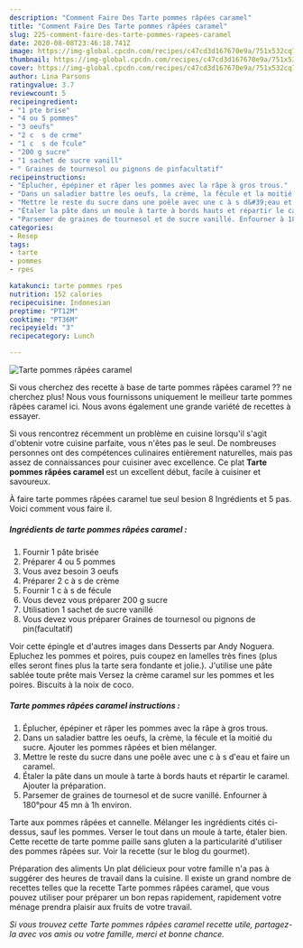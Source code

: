 ```yaml
---
description: "Comment Faire Des Tarte pommes râpées caramel"
title: "Comment Faire Des Tarte pommes râpées caramel"
slug: 225-comment-faire-des-tarte-pommes-rapees-caramel
date: 2020-08-08T23:46:18.741Z
image: https://img-global.cpcdn.com/recipes/c47cd3d167670e9a/751x532cq70/tarte-pommes-rapees-caramel-photo-principale-de-la-recette.jpg
thumbnail: https://img-global.cpcdn.com/recipes/c47cd3d167670e9a/751x532cq70/tarte-pommes-rapees-caramel-photo-principale-de-la-recette.jpg
cover: https://img-global.cpcdn.com/recipes/c47cd3d167670e9a/751x532cq70/tarte-pommes-rapees-caramel-photo-principale-de-la-recette.jpg
author: Lina Parsons
ratingvalue: 3.7
reviewcount: 5
recipeingredient:
- "1 pte brise"
- "4 ou 5 pommes"
- "3 oeufs"
- "2 c  s de crme"
- "1 c  s de fcule"
- "200 g sucre"
- "1 sachet de sucre vanill"
- " Graines de tournesol ou pignons de pinfacultatif"
recipeinstructions:
- "Éplucher, épépiner et râper les pommes avec la râpe à gros trous."
- "Dans un saladier battre les oeufs, la crème, la fécule et la moitié du sucre. Ajouter les pommes râpées et bien mélanger."
- "Mettre le reste du sucre dans une poêle avec une c à s d&#39;eau et faire un caramel."
- "Étaler la pâte dans un moule à tarte à bords hauts et répartir le caramel. Ajouter la préparation."
- "Parsemer de graines de tournesol et de sucre vanillé. Enfourner à 180°pour 45 mn à 1h environ."
categories:
- Resep
tags:
- tarte
- pommes
- rpes

katakunci: tarte pommes rpes 
nutrition: 152 calories
recipecuisine: Indonesian
preptime: "PT12M"
cooktime: "PT36M"
recipeyield: "3"
recipecategory: Lunch

---
```



![Tarte pommes râpées caramel](https://img-global.cpcdn.com/recipes/c47cd3d167670e9a/751x532cq70/tarte-pommes-rapees-caramel-photo-principale-de-la-recette.jpg)

Si vous cherchez des recette à base de tarte pommes râpées caramel ?? ne cherchez plus! Nous vous fournissons uniquement le meilleur tarte pommes râpées caramel ici. Nous avons également une grande variété de recettes à essayer.

Si vous rencontrez récemment un problème en cuisine lorsqu'il s'agit d'obtenir votre cuisine parfaite, vous n'êtes pas le seul. De nombreuses personnes ont des compétences culinaires entièrement naturelles, mais pas assez de connaissances pour cuisiner avec excellence. Ce plat <strong> Tarte pommes râpées caramel </strong> est un excellent début, facile à cuisiner et savoureux.

<!--inarticleads1-->

À faire tarte pommes râpées caramel tue seul besion 8 Ingrédients et 5 pas. Voici comment vous faire il.

##### Ingrédients de tarte pommes râpées caramel :

1. Fournir 1 pâte brisée
1. Préparer 4 ou 5 pommes
1. Vous avez besoin 3 oeufs
1. Préparer 2 c à s de crème
1. Fournir 1 c à s de fécule
1. Vous devez vous préparer 200 g sucre
1. Utilisation 1 sachet de sucre vanillé
1. Vous devez vous préparer  Graines de tournesol ou pignons de pin(facultatif)


Voir cette épingle et d&#39;autres images dans Desserts par Andy Noguera. Epluchez les pommes et poires, puis coupez en lamelles très fines (plus elles seront fines plus la tarte sera fondante et jolie.). J&#39;utilise une pâte sablée toute prête mais Versez la crème caramel sur les pommes et les poires. Biscuits à la noix de coco. 

<!--inarticleads2-->

##### Tarte pommes râpées caramel instructions :

1. Éplucher, épépiner et râper les pommes avec la râpe à gros trous.
1. Dans un saladier battre les oeufs, la crème, la fécule et la moitié du sucre. Ajouter les pommes râpées et bien mélanger.
1. Mettre le reste du sucre dans une poêle avec une c à s d&#39;eau et faire un caramel.
1. Étaler la pâte dans un moule à tarte à bords hauts et répartir le caramel. Ajouter la préparation.
1. Parsemer de graines de tournesol et de sucre vanillé. Enfourner à 180°pour 45 mn à 1h environ.


Tarte aux pommes râpées et cannelle. Mélanger les ingrédients cités ci-dessus, sauf les pommes. Verser le tout dans un moule à tarte, étaler bien. Cette recette de tarte pomme paille sans gluten a la particularité d&#39;utiliser des pommes râpées sur. Voir la recette (sur le blog du gourmet). 

<!--inarticleads1-->

<p>
Préparation des aliments Un plat délicieux pour votre famille n'a pas à suggérer des heures de travail dans la cuisine. Il existe un grand nombre de recettes telles que la recette Tarte pommes râpées caramel, que vous pouvez utiliser pour préparer un bon repas rapidement, rapidement votre ménage prendra plaisir aux fruits de votre travail.
</p>

<p>
<i>Si vous trouvez cette Tarte pommes râpées caramel recette utile, partagez-la avec vos amis ou votre famille, merci et bonne chance.</i>
</p>
